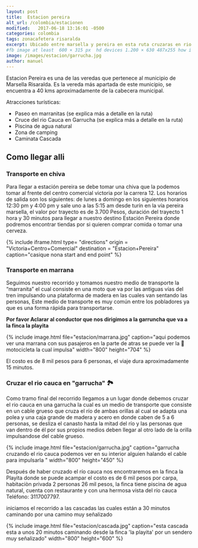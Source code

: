 ```yaml
---
layout: post
title:  Estacion pereira
alt_url: /colombia/estacionen
modified:   2017-06-18 13:16:01 -0500
categories: colombia 
tags: zonacafetera risaralda
excerpt: Ubicado entre marsella y pereira en esta ruta cruzaras en rio cauca en "garrucha" y recorreras unas antiguas vias de tren montando una "marranita", ademas podras descubrir una linda casaca despues de una caminata corta
#fb image at least  600 × 315 px  hd devices 1.200 × 630 487x255 how i see it
image: /images/estacion/garrucha.jpg
author: manuel
---
```


Estacion Pereira es una de las veredas que pertenece al municipio de Marsella Risaralda. Es la vereda más apartada de este municipio, se encuentra a 40 kms aproximadamente de la cabecera municipal.
 
Atracciones turísticas:
- Paseo en marranitas (se explica más a detalle en la ruta)
- Cruce del rio Cauca en Garrucha (se explica más a detalle en la ruta)
- Piscina de agua natural
- Zona de camping
- Caminata Cascada

## Como llegar alli 
 
### Transporte en chiva 

Para llegar a estación pereira se debe tomar una chiva que la podemos tomar al frente del centro comercial victoria por la carrera 12. Los horarios de salida son los siguientes: de lunes a domingo en los siguientes horarios 12:30 pm y 4:00 pm y sale uno a las 5:15 am desde turín en la vía pereira marsella, el valor por trayecto es de 3.700 Pesos, duración del trayecto 1 hora y 30 minutos para llegar a nuestro destino Estación Pereira donde podremos encontrar tiendas por si quieren comprar comida o tomar una cerveza.

{% include iframe.html
    type= "directions"
    origin = "Victoria+Centro+Comercial"
    destination = "Estacion+Pereira"
    caption="casique nona start and end point"
%}
 
 <h3> Transporte en marrana </h3>

Seguimos nuestro recorrido y tomamos nuestro medio de transporte la “marranita” el cual consiste en una moto que va por las antiguas vías del tren impulsando una plataforma de madera en las cuales van sentando las personas, Este medio de transporte es muy común entre los pobladores ya que es una forma rápida para transportarse.

**Por favor Aclarar al conductor que nos dirigimos a la garruncha que va a la finca la playita**

{% include image.html 
   file="estacion/marrana.jpg" 
   caption="aqui podemos ver una marrana con sus pasajeros en la parte de atras se puede ver la 🛵 motocicleta la cual impulsa"
   width="800"
   height="704"
%} 

El costo es de 8 mil pesos para 6 personas, el viaje dura aproximadamente 15 minutos.

### Cruzar el rio cauca en "garrucha" 🏞

Como tramo final del recorrido llegamos a un lugar donde debemos cruzar el rio cauca en una garrucha la cual es un medio de transporte que consiste en un cable grueso que cruza el río de ambas orillas al cual se adapta una polea y una caja grande de madera y acero en donde caben de 5 a 6 personas, se desliza el canasto hasta la mitad del río y las personas que van dentro de él por sus propios medios deben llegar al otro lado de la orilla impulsandose del cable grueso.


{% include image.html 
   file="estacion/garrucha.jpg" 
   caption="garrucha cruzando el rio cauca podemos ver en su interior alguien halando el cable para impulsarla "
   width="800"
   height="450"
%} 

Después de haber cruzado el río cauca nos encontraremos en la finca la Playita donde se puede acampar el costo es de 6 mil pesos por carpa, habitaciòn privada 2 personas 26 mil pesos, la finca tiene piscina de agua natural, cuenta con restaurante y con una hermosa vista del río cauca Teléfono: 3117007797.

iniciamos el recorrido a las cascadas las cuales están a 30 minutos caminando por una camino muy señalizado 

{% include image.html 
   file="estacion/cascada.jpg" 
   caption="esta cascada esta a unos 20 minutos caminando desde la finca 'la playita' por un sendero muy señalizado"
   width="800"
   height="600"
%} 





